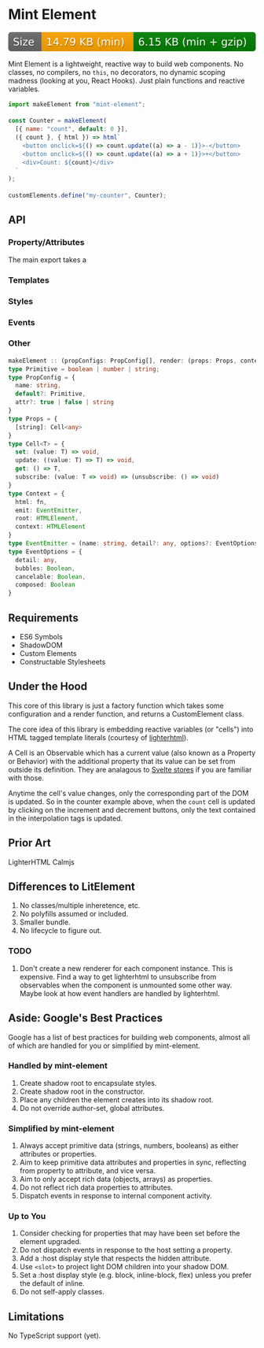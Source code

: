 # Mint Element

![](docs/size-badge.svg)

Mint Element is a lightweight, reactive way to build web components. No classes, no compilers, no `this`, no decorators, no dynamic scoping madness (looking at you, React Hooks). Just plain functions and reactive variables.

```js
import makeElement from "mint-element";

const Counter = makeElement(
  [{ name: "count", default: 0 }],
  ({ count }, { html }) => html`
    <button onclick=${() => count.update((a) => a - 1)}>-</button>
    <button onclick=${() => count.update((a) => a + 1)}>+</button>
    <div>Count: ${count}</div>
  `
);

customElements.define("my-counter", Counter);
```

## API

### Property/Attributes

The main export takes a

### Templates

### Styles

### Events

### Other

```ts
makeElement :: (propConfigs: PropConfig[], render: (props: Props, context: Context) => HTML, styles?: string)
type Primitive = boolean | number | string;
type PropConfig = {
  name: string,
  default?: Primitive,
  attr?: true | false | string
}
type Props = {
  [string]: Cell<any>
}
type Cell<T> = {
  set: (value: T) => void,
  update: ((value: T) => T) => void,
  get: () => T,
  subscribe: (value: T => void) => (unsubscribe: () => void)
}
type Context = {
  html: fn,
  emit: EventEmitter,
  root: HTMLElement,
  context: HTMLElement
}
type EventEmitter = (name: string, detail?: any, options?: EventOptions) => Event
type EventOptions = {
  detail: any,
  bubbles: Boolean,
  cancelable: Boolean,
  composed: Boolean
}
```

## Requirements

- ES6 Symbols
- ShadowDOM
- Custom Elements
- Constructable Stylesheets

## Under the Hood

This core of this library is just a factory function which takes some configuration and a render function, and returns a CustomElement class.

The core idea of this library is embedding reactive variables (or "cells") into HTML tagged template literals (courtesy of [lighterhtml](https://github.com/WebReflection/lighterhtml)).

A Cell is an Observable which has a current value (also known as a Property or Behavior) with the additional property that its value can be set from outside its definition. They are analagous to [Svelte stores](https://svelte.dev/docs#svelte_store) if you are familiar with those.

Anytime the cell's value changes, only the corresponding part of the DOM is updated. So in the counter example above, when the `count` cell is updated by clicking on the increment and decrement buttons, only the text contained in the interpolation tags is updated.

## Prior Art

LighterHTML
Calmjs

## Differences to LitElement

1. No classes/multiple inheretence, etc.
1. No polyfills assumed or included.
1. Smaller bundle.
1. No lifecycle to figure out.

### TODO

1. Don't create a new renderer for each component instance. This is expensive. Find a way to get lighterhtml to unsubscribe from observables when the component is unmounted some other way. Maybe look at how event handlers are handled by lighterhtml.

## Aside: Google's Best Practices

Google has a list of best practices for building web components, almost all of which are handled for you or simplified by mint-element.

### Handled by mint-element

1. Create shadow root to encapsulate styles.
1. Create shadow root in the constructor.
1. Place any children the element creates into its shadow root.
1. Do not override author-set, global attributes.

### Simplified by mint-element

1. Always accept primitive data (strings, numbers, booleans) as either attributes or properties.
1. Aim to keep primitive data attributes and properties in sync, reflecting from property to attribute, and vice versa.
1. Aim to only accept rich data (objects, arrays) as properties.
1. Do not reflect rich data properties to attributes.
1. Dispatch events in response to internal component activity.

### Up to You

1. Consider checking for properties that may have been set before the element upgraded.
1. Do not dispatch events in response to the host setting a property.
1. Add a :host display style that respects the hidden attribute.
1. Use `<slot>` to project light DOM children into your shadow DOM.
1. Set a :host display style (e.g. block, inline-block, flex) unless you prefer the default of inline.
1. Do not self-apply classes.

## Limitations

No TypeScript support (yet).
